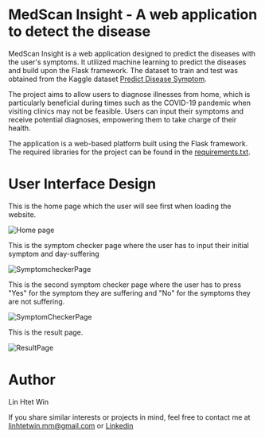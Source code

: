 # MedScan Insight - A web application to detect the disease

MedScan Insight is a web application designed to predict the diseases with the user's symptoms. It utilized machine learning to predict the diseases and build upon the Flask framework. The dataset to train and test was obtained from the Kaggle dataset [Predict Disease Symptom](https://www.kaggle.com/datasets/karthikudyawar/disease-symptom-prediction).

The project aims to allow users to diagnose illnesses from home, which is particularly beneficial during times such as the COVID-19 pandemic when visiting clinics may not be feasible. Users can input their symptoms and receive potential diagnoses, empowering them to take charge of their health.

The application is a web-based platform built using the Flask framework. The required libraries for the project can be found in the [requirements.txt](https://github.com/Kolinhtetwin/MedScan-Insight/blob/f95cb750e32da3293f39d5bd5dd19fbba5de06d1/requirements.txt).

# User Interface Design
This is the home page which the user will see first when loading the website.

![Home page](https://github.com/Kolinhtetwin/MedScan-Insight/blob/aa0eb87aacb496d3340ba2249b9c74776417830f/user%20interface%20images/Home%20page.png)

This is the symptom checker page where the user has to input their initial symptom and day-suffering

![SymptomcheckerPage](https://github.com/Kolinhtetwin/MedScan-Insight/blob/da59e677c7c9142310ed0656d1359cf7bd5b7dcf/user%20interface%20images/Symptom_asking.png)

This is the second symptom checker page where the user has to press "Yes" for the symptom they are suffering and "No" for the symptoms they are not suffering.

![SymptomCheckerPage](https://github.com/Kolinhtetwin/MedScan-Insight/blob/da59e677c7c9142310ed0656d1359cf7bd5b7dcf/user%20interface%20images/Symptom_yes_no.png)

This is the result page.

![ResultPage](https://github.com/Kolinhtetwin/MedScan-Insight/blob/da59e677c7c9142310ed0656d1359cf7bd5b7dcf/user%20interface%20images/disease_result.png)

# Author
Lin Htet Win

If you share similar interests or projects in mind, feel free to contact me at linhtetwin.mm@gmail.com or [Linkedin](https://www.linkedin.com/in/lin-htet-win)
